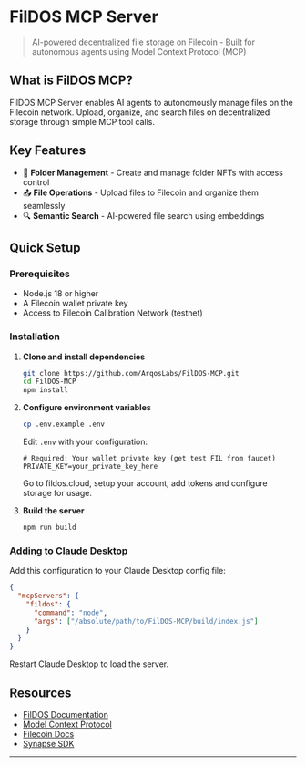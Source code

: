 # FilDOS MCP Server

> AI-powered decentralized file storage on Filecoin - Built for autonomous agents using Model Context Protocol (MCP)

## What is FilDOS MCP?

FilDOS MCP Server enables AI agents to autonomously manage files on the Filecoin network. Upload, organize, and search files on decentralized storage through simple MCP tool calls.

## Key Features

- 📁 **Folder Management** - Create and manage folder NFTs with access control
- 📤 **File Operations** - Upload files to Filecoin and organize them seamlessly
- 🔍 **Semantic Search** - AI-powered file search using embeddings

## Quick Setup

### Prerequisites

- Node.js 18 or higher
- A Filecoin wallet private key
- Access to Filecoin Calibration Network (testnet)

### Installation

1. **Clone and install dependencies**
   ```bash
   git clone https://github.com/ArqosLabs/FilDOS-MCP.git
   cd FilDOS-MCP
   npm install
   ```

2. **Configure environment variables**
   ```bash
   cp .env.example .env
   ```
   
   Edit `.env` with your configuration:
   ```env
   # Required: Your wallet private key (get test FIL from faucet)
   PRIVATE_KEY=your_private_key_here
   ```
   Go to fildos.cloud, setup your account, add tokens and configure storage for usage.

3. **Build the server**
   ```bash
   npm run build
   ```

### Adding to Claude Desktop

Add this configuration to your Claude Desktop config file:

```json
{
  "mcpServers": {
    "fildos": {
      "command": "node",
      "args": ["/absolute/path/to/FilDOS-MCP/build/index.js"]
    }
  }
}
```

Restart Claude Desktop to load the server.

## Resources

- [FilDOS Documentation](https://github.com/ArqosLabs/FILDOS)
- [Model Context Protocol](https://modelcontextprotocol.io/)
- [Filecoin Docs](https://docs.filecoin.io/)
- [Synapse SDK](https://github.com/filozone/synapse-sdk)

---